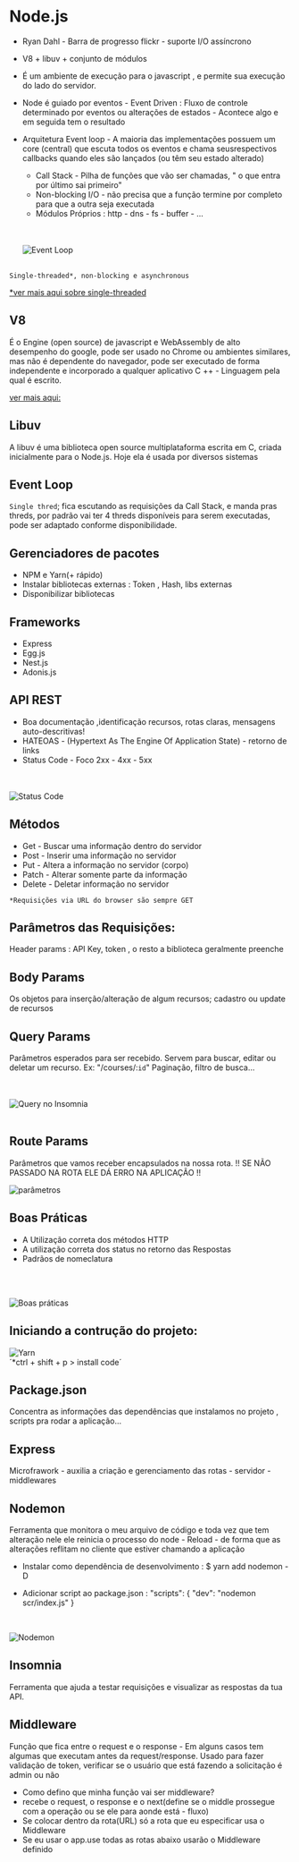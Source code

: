 # Node.js

* Ryan Dahl - Barra de progresso flickr - suporte I/O assíncrono

* V8 + libuv + conjunto de módulos

* É um ambiente de execução para o javascript , e permite sua execução do lado do servidor.
  
* Node é guiado por eventos - Event Driven : Fluxo de controle determinado por eventos ou alterações de estados - Acontece algo e em seguida tem o resultado

* Arquitetura Event loop - A maioria das implementações possuem um core (central) que escuta todos os eventos e chama seusrespectivos callbacks quando eles são lançados (ou têm seu estado alterado)
    * Call Stack - Pilha de funções que vão ser chamadas, " o que entra por último sai primeiro"
    * Non-blocking I/O - não precisa que a função termine por completo para que a outra seja executada
    * Módulos Próprios : http - dns - fs - buffer - ...
  
  <br><br>
  ![Event Loop](images/event-loop.jpg)
  <br><br>

`Single-threaded*, non-blocking e asynchronous`

[*ver mais aqui sobre single-threaded](https://betterprogramming.pub/is-node-js-really-single-threaded-7ea59bcc8d64)


## V8 

É o Engine (open source) de javascript e WebAssembly de alto desempenho do google, pode ser usado no Chrome ou ambientes similares, mas não é dependente do navegador, pode ser executado de forma independente e incorporado a qualquer aplicativo C ++ - Linguagem pela qual é escrito.

[ver mais aqui:](https://imasters.com.br/front-end/node-js-o-que-e-esse-event-loop-afinal)

## Libuv

 A libuv é uma biblioteca open source multiplataforma escrita em C, criada inicialmente para o Node.js. Hoje ela é usada por diversos sistemas

 ## Event Loop 

 `Single thred`; fica escutando as requisições da Call Stack, e manda pras threds, por padrão vai ter 4 threds disponíveis para serem executadas, pode ser adaptado conforme disponibilidade.

 ## Gerenciadores de pacotes

 * NPM e Yarn(+ rápido)
 * Instalar bibliotecas externas : Token , Hash, libs externas
 * Disponibilizar bibliotecas

## Frameworks

* Express
* Egg.js
* Nest.js
* Adonis.js

## API REST 
* Boa documentação ,identificação recursos, rotas claras, mensagens auto-descritivas!
* HATEOAS - (Hypertext As The Engine Of Application State) - retorno de links
* Status Code - Foco 2xx - 4xx - 5xx

<br><br>
![Status Code](images/http-status-codes.jpg)

## Métodos 
* Get - Buscar uma informação dentro do servidor 
* Post - Inserir uma informação no servidor
* Put - Altera a informação no servidor (corpo)
* Patch - Alterar somente parte da informação
* Delete - Deletar informação no servidor

`*Requisições via URL do browser são sempre GET`

## Parâmetros das Requisições:
Header params :
API Key, token , o resto a biblioteca geralmente preenche

## Body Params
Os objetos para inserção/alteração de algum recursos; cadastro ou update de recursos

## Query Params
Parâmetros esperados para ser recebido. Servem para buscar, editar ou deletar um recurso.
Ex: "/courses/:`id`"
Paginação, filtro de busca...

<br><br>
![Query no Insomnia](images/query-param.jpg)
<br><br>

## Route Params
Parâmetros que vamos receber encapsulados na nossa rota.
!! SE NÃO PASSADO NA ROTA ELE DÁ ERRO NA APLICAÇÃO !!

![parâmetros](images/params.jpg)

## Boas Práticas
* A Utilização correta dos métodos HTTP
* A utilização correta dos status no retorno das Respostas
* Padrãos de nomeclatura 

<br><br>

![Boas práticas](images/boaspraticasREST.jpg)

## Iniciando a contrução do projeto:

![Yarn](images/yarn-init-y.jpg)
<br>
 ´*ctrl + shift + p > install code´

 ## Package.json
 Concentra as informações das dependências que instalamos no projeto , scripts pra rodar a aplicação...

## Express 
Microfrawork - auxilia a criação e gerenciamento das rotas - servidor - middlewares

## Nodemon 
Ferramenta que monitora o meu arquivo de código e toda vez que tem alteração nele ele reinicia o processo do node - Reload - de forma que as alterações reflitam no cliente que estiver chamando a aplicação
 * Instalar como dependência de desenvolvimento : $ yarn add nodemon -D

 * Adicionar script ao package.json : "scripts": { "dev": "nodemon scr/index.js" }
 <br>
  
  ![Nodemon](images/install-nodemon-dev.jpg)
  

  ## Insomnia 
  Ferramenta que ajuda a testar requisições e visualizar as respostas da tua API.

  ## Middleware 
  Função que fica entre o request e o response - Em alguns casos tem algumas que executam antes da request/response.
  Usado para fazer validação de token, verificar se o usuário que está fazendo a solicitação é admin ou não

  * Como defino que minha função vai ser middleware?
  * recebe o request, o response e o next(define se o middle prossegue com a operação ou se ele para aonde está - fluxo)
  * Se colocar dentro da rota(URL) só a rota que eu especificar usa o Middleware 
  * Se eu usar o app.use todas as rotas abaixo usarão o Middleware definido